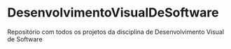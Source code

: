 # DesenvolvimentoVisualDeSoftware
Repositório com todos os projetos da disciplina de Desenvolvimento Visual de Software
